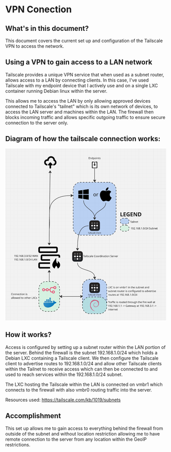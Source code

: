 # VPN Conection

## What's in this document?
This document covers the current set up and configuration of the Tailscale VPN to access the network. 

## Using a VPN to gain access to a LAN network
Tailscale provides a unique VPN service that when used as a subnet router, allows access to a LAN by connecting clients. In this case, I've used Tailscale with my endpoint device that I actively use and on a single LXC container running Debian linux within the server. 

This allows me to access the LAN by only allowing approved devices connected to Tailscale's "tailnet" which is its own network of devices, to access the LAN server and machines within the LAN. The firewall then blocks incoming traffic and allows specific outgoing traffic to ensure secure connection to the server only. 


## Diagram of how the tailscale connection works:
![Tailscale VPN Access](./img/Tailscale%20Subnet%20Router%20Map.png)

## How it works?
Access is configured by setting up a subnet router within the LAN portion of the server. Behind the firewall is the subnet 192.168.1.0/24 which holds a Debian LXC containing a Tailscale client. We then configure the Tailscale client to advertise routes to 192.168.1.0/24 and allow other Tailscale clients within the Tailnet to receive access which can then be connected to and used to reach services within the 192.168.1.0/24 subnet.

The LXC hosting the Tailscale within the LAN is connected on vmbr1 which connects to the firewall with also vmbr0 routing traffic into the server. 

Resources used:
https://tailscale.com/kb/1019/subnets

## Accomplishment
This set up allows me to gain access to everything behind the firewall from outside of the subnet and without location restriction allowing me to have remote connection to the server from any location within the GeoIP restrictions. 



